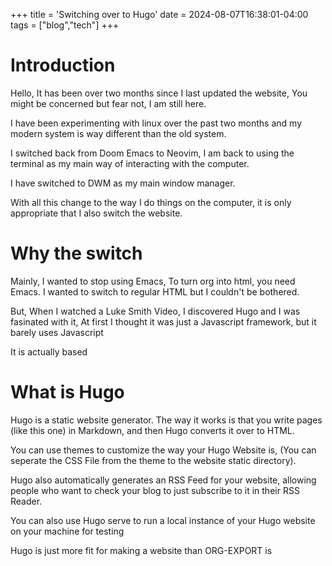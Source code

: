 +++
title = 'Switching over to Hugo'
date = 2024-08-07T16:38:01-04:00
tags = ["blog","tech"]
+++

# Introduction

Hello, It has been over two months since I last updated the website, You might be concerned but fear not, I am still here.

I have been experimenting with linux over the past two months and my modern system is way different than the old system.

I switched back from Doom Emacs to Neovim, I am back to using the terminal as my main way of interacting with the computer.

I have switched to DWM as my main window manager.

With all this change to the way I do things on the computer, it is only appropriate that I also switch the website.

# Why the switch

Mainly, I wanted to stop using Emacs, To turn org into html, you need Emacs. I wanted to switch to regular HTML but I couldn't be bothered.

But, When I watched a Luke Smith Video, I discovered Hugo and I was fasinated with it, At first I thought it was just a Javascript framework, but it barely uses Javascript

It is actually based

# What is Hugo

Hugo is a static website generator. The way it works is that you write pages (like this one) in Markdown, and then Hugo converts it over to HTML.

You can use themes to customize the way your Hugo Website is, (You can seperate the CSS File from the theme to the website static directory).

Hugo also automatically generates an RSS Feed for your website, allowing people who want to check your blog to just subscribe to it in their RSS Reader.

You can also use Hugo serve to run a local instance of your Hugo website on your machine for testing

Hugo is just more fit for making a website than ORG-EXPORT is
